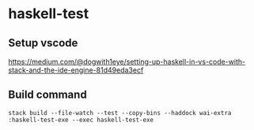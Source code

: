 # haskell-test

## Setup vscode

https://medium.com/@dogwith1eye/setting-up-haskell-in-vs-code-with-stack-and-the-ide-engine-81d49eda3ecf

## Build command

`stack build --file-watch --test --copy-bins --haddock wai-extra :haskell-test-exe --exec haskell-test-exe`
